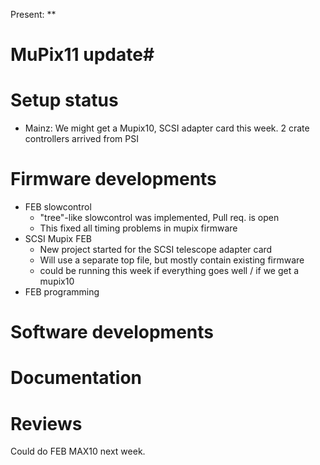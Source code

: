 Present: **

# MuPix11 update#

# Setup status #
* Mainz: We might get a Mupix10, SCSI adapter card this week. 2 crate controllers arrived from PSI

# Firmware developments #
* FEB slowcontrol
    * "tree"-like slowcontrol was implemented, Pull req. is open
    * This fixed all timing problems in mupix firmware 
* SCSI Mupix FEB
    * New project started for the SCSI telescope adapter card
    * Will use a separate top file, but mostly contain existing firmware
    * could be running this week if everything goes well / if we get a mupix10
* FEB programming

# Software developments #


# Documentation #


# Reviews #

Could do FEB MAX10 next week.